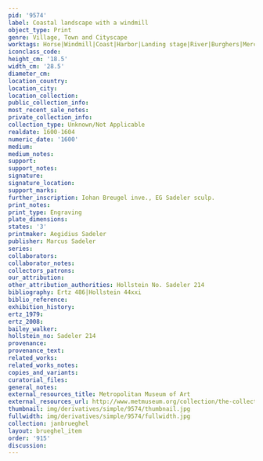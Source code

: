 ```yaml
---
pid: '9574'
label: Coastal landscape with a windmill
object_type: Print
genre: Village, Town and Cityscape
worktags: Horse|Windmill|Coast|Harbor|Landing stage|River|Burghers|Merchants|Boat|Wagon
iconclass_code:
height_cm: '18.5'
width_cm: '28.5'
diameter_cm:
location_country:
location_city:
location_collection:
public_collection_info:
most_recent_sale_notes:
private_collection_info:
collection_type: Unknown/Not Applicable
realdate: 1600-1604
numeric_date: '1600'
medium:
medium_notes:
support:
support_notes:
signature:
signature_location:
support_marks:
further_inscription: Iohan Breugel inve., EG Sadeler sculp.
print_notes:
print_type: Engraving
plate_dimensions:
states: '3'
printmaker: Aegidius Sadeler
publisher: Marcus Sadeler
series:
collaborators:
collaborator_notes:
collectors_patrons:
our_attribution:
other_attribution_authorities: Hollstein No. Sadeler 214
bibliography: Ertz 486|Hollstein 44xxi
biblio_reference:
exhibition_history:
ertz_1979:
ertz_2008:
bailey_walker:
hollstein_no: Sadeler 214
provenance:
provenance_text:
related_works:
related_works_notes:
copies_and_variants:
curatorial_files:
general_notes:
external_resources_title: Metropolitan Museum of Art
external_resources_url: http://www.metmuseum.org/collection/the-collection-online/search/382733
thumbnail: img/derivatives/simple/9574/thumbnail.jpg
fullwidth: img/derivatives/simple/9574/fullwidth.jpg
collection: janbrueghel
layout: brueghel_item
order: '915'
discussion:
---
```

